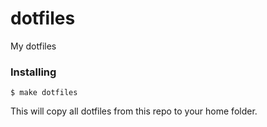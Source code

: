 # dotfiles
My dotfiles

### Installing

```console
$ make dotfiles
```
This will copy all dotfiles from this repo to your home folder.
